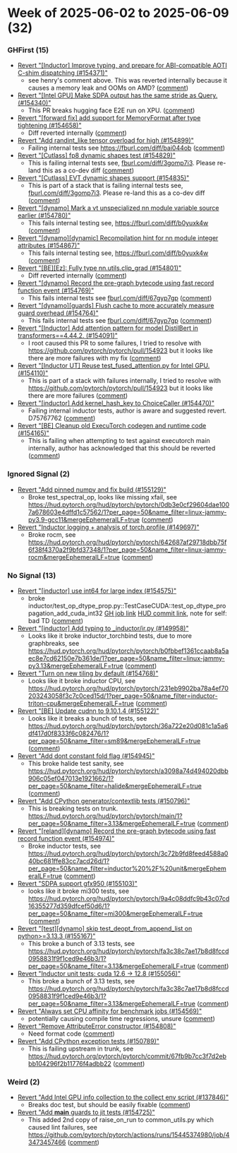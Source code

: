 # Week of 2025-06-02 to 2025-06-09 (32)

### GHFirst (15)

- [Revert "[Inductor] Improve typing, and prepare for ABI-compatible AOTI C-shim dispatching (#154371)"](https://github.com/pytorch/pytorch/commit/95448b2ce61c3995ecdae0bfec655a5ef81a117d)
  - see henry's comment above.  This was reverted internally because it causes a memory leak and OOMs on AMD? ([comment](https://github.com/pytorch/pytorch/pull/154371#issuecomment-2954192879))
- [Revert "[Intel GPU] Make SDPA output has the same stride as Query. (#154340)"](https://github.com/pytorch/pytorch/commit/d3c8f36ba0daa17d7629bbcbd49808ddd4c66c1d)
  - This PR breaks hugging face E2E run on XPU. ([comment](https://github.com/pytorch/pytorch/pull/154340#issuecomment-2942954192))
- [Revert "[forward fix] add support for MemoryFormat after type tightening (#154658)"](https://github.com/pytorch/pytorch/commit/93012d2290ed3bf25ac3d17b348dea8f7cb65150)
  - Diff reverted internally ([comment](https://github.com/pytorch/pytorch/pull/154658#issuecomment-2942752048))
- [Revert "Add randint_like tensor overload for high (#154899)"](https://github.com/pytorch/pytorch/commit/5130ac64f4f59d7903a77a6469d17119114acff8)
  - Failing internal tests see https://fburl.com/diff/bai044ob ([comment](https://github.com/pytorch/pytorch/pull/154899#issuecomment-2942740661))
- [Revert "[Cutlass] fp8 dynamic shapes test (#154829)"](https://github.com/pytorch/pytorch/commit/6f93ce3c868b36e14097a7f91d3f52de5d4d63ab)
  - This is failing internal tests see, [fburl.com/diff/3gomp7i3](https://fburl.com/diff/3gomp7i3). Please re-land this as a co-dev diff ([comment](https://github.com/pytorch/pytorch/pull/154829#issuecomment-2940494361))
- [Revert "[Cutlass] EVT dynamic shapes support (#154835)"](https://github.com/pytorch/pytorch/commit/3fa3dbdb1fb12ccf67d9c094bb7ec088e4d31039)
  - This is part of a stack that is failing internal tests see, [fburl.com/diff/3gomp7i3](https://fburl.com/diff/3gomp7i3). Please re-land this as a co-dev diff ([comment](https://github.com/pytorch/pytorch/pull/154835#issuecomment-2940463211))
- [Revert "[dynamo] Mark a vt unspecialized nn module variable source earlier (#154780)"](https://github.com/pytorch/pytorch/commit/a99a01a677f859bc9800730927c8b7ae4adf7e41)
  - This fails internal testing see, https://fburl.com/diff/b0yuxk4w ([comment](https://github.com/pytorch/pytorch/pull/154780#issuecomment-2940381691))
- [Revert "[dynamo][dynamic] Recompilation hint for nn module integer attributes (#154867)"](https://github.com/pytorch/pytorch/commit/a0f2544502831e21e577313d563a3edb4ea98b15)
  - This fails internal testing see, https://fburl.com/diff/b0yuxk4w ([comment](https://github.com/pytorch/pytorch/pull/154780#issuecomment-2940381691))
- [Revert "[BE][Ez]: Fully type nn.utils.clip_grad (#154801)"](https://github.com/pytorch/pytorch/commit/50de6ae253601fb81df0e8e2eb1d06826066b567)
  - Diff reverted internally ([comment](https://github.com/pytorch/pytorch/pull/154801#issuecomment-2937886337))
- [Revert "[dynamo] Record the pre-graph bytecode using fast record function event (#154769)"](https://github.com/pytorch/pytorch/commit/a7e496a8968c5a475538f807f20f4da3d154c856)
  - This fails internal tests see [fburl.com/diff/67gyp7gp](https://fburl.com/diff/67gyp7gp) ([comment](https://github.com/pytorch/pytorch/pull/154769#issuecomment-2933629894))
- [Revert "[dynamo][guards] Flush cache to more accurately measure guard overhead (#154764)"](https://github.com/pytorch/pytorch/commit/b86aaaae0bdda046bac4e01a8ac85e1e3d8a7a3e)
  - This fails internal tests see [fburl.com/diff/67gyp7gp](https://fburl.com/diff/67gyp7gp) ([comment](https://github.com/pytorch/pytorch/pull/154769#issuecomment-2933629894))
- [Revert "[Inductor] Add attention pattern for model DistilBert in transformers==4.44.2. (#154091)"](https://github.com/pytorch/pytorch/commit/37eb909c94aac0631b2e6e6805036a721474362c)
  - I root caused this PR to some failures, I tried to resolve with https://github.com/pytorch/pytorch/pull/154923 but it looks like there are more failures with my fix ([comment](https://github.com/pytorch/pytorch/pull/154091#issuecomment-2932848880))
- [Revert "[Inductor UT] Reuse test_fused_attention.py for Intel GPU. (#154110)"](https://github.com/pytorch/pytorch/commit/ac65e94f450c677dcb429aa15f6aafdd90a38818)
  - This is part of a stack with failures internally, I tried to resolve with https://github.com/pytorch/pytorch/pull/154923 but it looks like there are more failures ([comment](https://github.com/pytorch/pytorch/pull/154110#issuecomment-2932845168))
- [Revert "[inductor] Add kernel_hash_key to ChoiceCaller (#154470)"](https://github.com/pytorch/pytorch/commit/69e22301da75b01c3c8650acc9be6a459cb8c8e6)
  - Failing internal inductor tests, author is aware and suggested revert. D75767762 ([comment](https://github.com/pytorch/pytorch/pull/154470#issuecomment-2931717432))
- [Revert "[BE] Cleanup old ExecuTorch codegen and runtime code (#154165)"](https://github.com/pytorch/pytorch/commit/67067512a19070b80b5d420088595bdf9b0542e6)
  - This is failing when attempting to test against executorch main internally, author has acknowledged that this should be reverted ([comment](https://github.com/pytorch/pytorch/pull/154165#issuecomment-2931489616))

### Ignored Signal (2)

- [Revert "Add pinned numpy and fix build (#155129)"](https://github.com/pytorch/pytorch/commit/d3d64c6db090ee9be051202e6ac6fd4acd5d3e97)
  - Broke test_spectral_op, looks like missing xfail, see https://hud.pytorch.org/hud/pytorch/pytorch/0db3e0cf29604dae1007a678603e4dffd1c57562/1?per_page=50&name_filter=linux-jammy-py3.9-gcc11&mergeEphemeralLF=true ([comment](https://github.com/pytorch/pytorch/pull/155129#issuecomment-2947951632))
- [Revert "Inductor logging + analysis of torch.profile (#149697)"](https://github.com/pytorch/pytorch/commit/5e034334430f02adad6f9d7f2c40312d28a143c8)
  - Broke rocm, see https://hud.pytorch.org/hud/pytorch/pytorch/642687af29718dbb75f6f38f4370a2f9bfd37348/1?per_page=50&name_filter=linux-jammy-rocm&mergeEphemeralLF=true ([comment](https://github.com/pytorch/pytorch/pull/149697#issuecomment-2942415600))

### No Signal (13)

- [Revert "[inductor] use int64 for large index (#154575)"](https://github.com/pytorch/pytorch/commit/27df0c56b7c6b75a5f77f5714aeef2ef8f1faa2c)
  - broke inductor/test_op_dtype_prop.py::TestCaseCUDA::test_op_dtype_propagation_add_cuda_int32 [GH job link](https://github.com/pytorch/pytorch/actions/runs/15510656657/job/43673763835) [HUD commit link](https://hud.pytorch.org/pytorch/pytorch/commit/2596e3d0617852469241be8777cf46db5c83928c), note for self: bad TD ([comment](https://github.com/pytorch/pytorch/pull/154575#issuecomment-2954175761))
- [Revert "[inductor] Add typing to _inductor/ir.py (#149958)"](https://github.com/pytorch/pytorch/commit/7e4c097b0752ae79a8b5dd1de21a51aaafba2ef9)
  - Looks like it broke inductor_torchbind tests, due to more graphbreaks, see https://hud.pytorch.org/hud/pytorch/pytorch/b0fbbef1361ccaab8a5aec8e7cd62150e7b361de/1?per_page=50&name_filter=linux-jammy-py3.13&mergeEphemeralLF=true ([comment](https://github.com/pytorch/pytorch/pull/149958#issuecomment-2949583209))
- [Revert "Turn on new tiling by default (#154768)"](https://github.com/pytorch/pytorch/commit/b0fbbef1361ccaab8a5aec8e7cd62150e7b361de)
  - Looks like it broke inductor CPU, see https://hud.pytorch.org/hud/pytorch/pytorch/231eb9902ba78a4ef70203243058f3c7c0ced15d/1?per_page=50&name_filter=inductor-triton-cpu&mergeEphemeralLF=true ([comment](https://github.com/pytorch/pytorch/pull/154768#issuecomment-2949468396))
- [Revert "[BE] Update cudnn to 9.10.1.4 (#155122)"](https://github.com/pytorch/pytorch/commit/9656251bb1bee12c0e2f21828dc14a4c3c06afdd)
  - Looks like it breaks a bunch of tests, see https://hud.pytorch.org/hud/pytorch/pytorch/36a722e20d081c1a5a6df417d0f8333f6c082476/1?per_page=50&name_filter=sm89&mergeEphemeralLF=true ([comment](https://github.com/pytorch/pytorch/pull/155122#issuecomment-2949209801))
- [Revert "Add dont constant fold flag (#154945)"](https://github.com/pytorch/pytorch/commit/05dd638ee98b36254c84095894c36fd0e7d95544)
  - This broke halide test sanity, see https://hud.pytorch.org/hud/pytorch/pytorch/a3098a74d494020dbb906c05ef047013e1921662/1?per_page=50&name_filter=halide&mergeEphemeralLF=true ([comment](https://github.com/pytorch/pytorch/pull/154945#issuecomment-2945598901))
- [Revert "Add CPython generator/contextlib tests (#150796)"](https://github.com/pytorch/pytorch/commit/a1057cda31fe890d237fe9a2e6b3314cd4be3439)
  - This is breaking tests on trunk. https://hud.pytorch.org/hud/pytorch/pytorch/main/1?per_page=50&name_filter=3.13&mergeEphemeralLF=true ([comment](https://github.com/pytorch/pytorch/pull/150796#issuecomment-2944469866))
- [Revert "[reland][dynamo] Record the pre-graph bytecode using fast record function event (#154974)"](https://github.com/pytorch/pytorch/commit/e01fde82131c7f0b4c122222694911ee6fab36ca)
  - Broke inductor tests, see https://hud.pytorch.org/hud/pytorch/pytorch/3c72b9fd8feed4588a040bc681ffe83cc7acd26d/1?per_page=50&name_filter=inductor%20%2F%20unit&mergeEphemeralLF=true ([comment](https://github.com/pytorch/pytorch/pull/154974#issuecomment-2944370617))
- [Revert "SDPA support gfx950 (#155103)"](https://github.com/pytorch/pytorch/commit/3c72b9fd8feed4588a040bc681ffe83cc7acd26d)
  - looks like it broke mi300 tests, see https://hud.pytorch.org/hud/pytorch/pytorch/9a4c08ddfc9b43c07cd16355277d359dfcef50d6/1?per_page=50&name_filter=mi300&mergeEphemeralLF=true ([comment](https://github.com/pytorch/pytorch/pull/155103#issuecomment-2944331460))
- [Revert "[test][dynamo] skip test_deopt_from_append_list on python>=3.13.3 (#155167)"](https://github.com/pytorch/pytorch/commit/523b637cbeb69665072a2cf489ec1c5313b57670)
  - This broke a bunch of 3.13 tests, see https://hud.pytorch.org/hud/pytorch/pytorch/fa3c38c7ae17b8d8fccd0958831f9f1ced9e46b3/1?per_page=50&name_filter=3.13&mergeEphemeralLF=true ([comment](https://github.com/pytorch/pytorch/pull/155167#issuecomment-2944318067))
- [Revert "Inductor unit tests: cuda 12.6 -> 12.8 (#155056)"](https://github.com/pytorch/pytorch/commit/f60b2712dd82e5da859057b93825d5b6d992d15c)
  - This broke a bunch of 3.13 tests, see https://hud.pytorch.org/hud/pytorch/pytorch/fa3c38c7ae17b8d8fccd0958831f9f1ced9e46b3/1?per_page=50&name_filter=3.13&mergeEphemeralLF=true ([comment](https://github.com/pytorch/pytorch/pull/155167#issuecomment-2944318067))
- [Revert "Always set CPU affinity for benchmark jobs (#154569)"](https://github.com/pytorch/pytorch/commit/4405dc148741d8516d58ab9716ea5a9ee7510527)
  - potentially causing compile time regressions, unsure ([comment](https://github.com/pytorch/pytorch/pull/154569#issuecomment-2940737778))
- [Revert "Remove AttributeError constructor (#154808)"](https://github.com/pytorch/pytorch/commit/ef92653022f66fe64001af8e8f7dd80a7a8f666a)
  - Need format code ([comment](https://github.com/pytorch/pytorch/pull/154808#issuecomment-2933286113))
- [Revert "Add CPython exception tests (#150789)"](https://github.com/pytorch/pytorch/commit/e3af628b0d379c8bbc9741161f663ec1db3d447b)
  - This is failing upstream in trunk, see https://hud.pytorch.org/pytorch/pytorch/commit/67fb9b7cc3f7d2ebbb104296f2b11776f4adbb22 ([comment](https://github.com/pytorch/pytorch/pull/150789#issuecomment-2932823586))

### Weird (2)

- [Revert "Add Intel GPU info collection to the collect env script (#137846)"](https://github.com/pytorch/pytorch/commit/0db3e0cf29604dae1007a678603e4dffd1c57562)
  - Breaks doc test, but should be easily fixable ([comment](https://github.com/pytorch/pytorch/pull/137846#issuecomment-2947935940))
- [Revert "Add __main__ guards to jit tests (#154725)"](https://github.com/pytorch/pytorch/commit/20912673a6c0e6a54f279699681a6754fb1e90f6)
  - This added 2nd copy of raise_on_run to common_utils.py which caused lint failures, see https://github.com/pytorch/pytorch/actions/runs/15445374980/job/43473457466 ([comment](https://github.com/pytorch/pytorch/pull/154725#issuecomment-2940503905))
